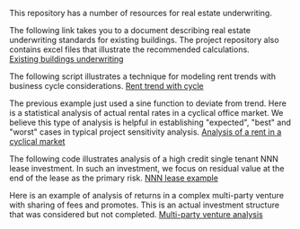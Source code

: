 This repository has a number of resources for real estate underwriting.

The following link takes you to a document describing real estate underwriting standards for existing buildings.  The project repository also contains excel files that illustrate the recommended calculations.  
[Existing buildings underwriting](existing_buildings_underwriting.md)

The following script illustrates a technique for modeling rent trends with business cycle considerations.
[Rent trend with cycle](trend_with_cycle.html)

The previous example just used a sine function to deviate from trend.  Here is a statistical analysis of actual rental rates in a cyclical office market.  We believe this type of analysis is helpful in establishing "expected", "best" and "worst" cases in typical project sensitivity analysis.
[Analysis of a rent in a cyclical market](reg_sens.html)

The following code illustrates analysis of a high credit single tenant NNN lease investment.  In such an investment, we focus on residual value at the end of the lease as the primary risk.
[NNN lease example](NNN_irr_sensitivity.html)

Here is an example of analysis of returns in a complex multi-party venture with sharing of fees and promotes. This is an actual investment structure that was considered but not completed.
[Multi-party venture analysis](operator.html)
